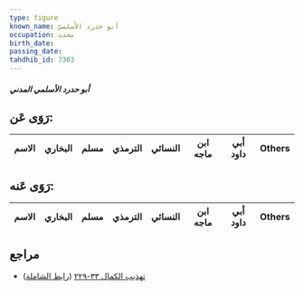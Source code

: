 ```yaml
---
type: figure
known_name: أبو حدرد الأَسلميّ
occupation: محدث
birth_date:
passing_date:
tahdhib_id: 7303
---
```

##### أبو حدرد الأسلمي المدني

## رَوَى عَن:
| الاسم | البخاري | مسلم | الترمذي | النسائي | ابن ماجه | أبي داود | Others |
| ----- | ------- | ---- | ------- | ------- | -------- | -------- | ------ |
## رَوَى عَنه:
| الاسم | البخاري | مسلم | الترمذي | النسائي | ابن ماجه | أبي داود | Others |
| ----- | ------- | ---- | ------- | ------- | -------- | -------- | ------ |
## مراجع
- [تهذيب الكمال ٣٣-٢٢٩](obsidian://open?vault=Tahdhib-al-Kamal&file=Figures/٧٣٠٣-أبو%20حدرد%20الأسلمي%20المدني) ([رابط الشاملة](https://shamela.ws/book/3722/17900))